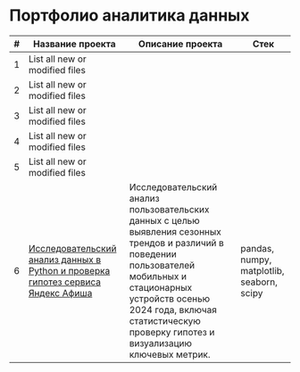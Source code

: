 # Портфолио аналитика данных

| # | Название проекта | Описание проекта | Стек |
| --- | --- | --- | --- |
| 1 | List all new or modified files |
| 2 | List all new or modified files |
| 3 | List all new or modified files |
| 4 | List all new or modified files |
| 5 | List all new or modified files |
| 6 | [Исследовательский анализ данных в Python и проверка гипотез сервиса Яндекс Афиша](https://github.com/ValeriyKomarov/Practicum_projects/tree/main/Исследовательский%20анализ%20данных%20в%20Python%20и%20проверка%20гипотез%20сервиса%20Яндекс%20Афиша)| Исследовательский анализ пользовательских данных с целью выявления сезонных трендов и различий в поведении пользователей мобильных и стационарных устройств осенью 2024 года, включая статистическую проверку гипотез и визуализацию ключевых метрик. | pandas, numpy, matplotlib, seaborn, scipy |
